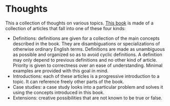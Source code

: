 # Thoughts

This a collection of thoughts on various topics. [This book](https://mjambon.github.io/thoughts/) is made of a
collection of articles that fall into one of these four kinds:

* Definitions: definitions are given for a collection of the main
  concepts described in the book. They are disambiguations or
  specializations of otherwise ordinary English terms.
  Definitions are made as unambiguous as possible and
  organized so as to avoid cyclic definitions. A definition may only
  depend to previous definitions and no other kind of article. Priority
  is given to correctness over an ease of understanding. Minimal examples
  are provided with this goal in mind.
* Introductions: each of these articles is a progressive introduction to a topic. It
  can reference freely other parts of the book.
* Case studies: a case study looks into a particular problem and
  solves it using the concepts introduced in this book.
* Extensions: creative possibilities that are not known to be true or false.
